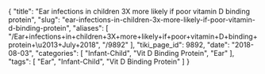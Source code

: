{
    "title": "Ear infections in children 3X more likely if poor vitamin D binding protein",
    "slug": "ear-infections-in-children-3x-more-likely-if-poor-vitamin-d-binding-protein",
    "aliases": [
        "/Ear+infections+in+children+3X+more+likely+if+poor+vitamin+D+binding+protein+\u2013+July+2018",
        "/9892"
    ],
    "tiki_page_id": 9892,
    "date": "2018-08-03",
    "categories": [
        "Infant-Child",
        "Vit D Binding Protein",
        "Ear"
    ],
    "tags": [
        "Ear",
        "Infant-Child",
        "Vit D Binding Protein"
    ]
}